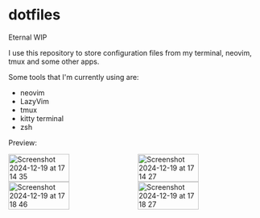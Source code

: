 # dotfiles

Eternal WIP

I use this repository to store configuration files from my terminal, neovim, tmux and some other apps.

Some tools that I'm currently using are:

- neovim
- LazyVim
- tmux
- kitty terminal
- zsh

Preview:

<div style="display: flex; justify-content: space-between;">
  <img width="49%" alt="Screenshot 2024-12-19 at 17 14 35" src="https://github.com/user-attachments/assets/14ed6895-38e3-4c35-967f-028387562e8d" />
  <img width="49%" alt="Screenshot 2024-12-19 at 17 14 27" src="https://github.com/user-attachments/assets/16db837e-9885-4f44-9ca9-320b9744f312" />
</div>
<div style="display: flex; justify-content: space-between;">
<img width="49%" alt="Screenshot 2024-12-19 at 17 18 46" src="https://github.com/user-attachments/assets/8ad6ae88-79ec-4324-a1ad-47ebc8d4ad5e" />
<img width="49%" alt="Screenshot 2024-12-19 at 17 18 27" src="https://github.com/user-attachments/assets/680316b8-92a2-4807-a7c2-1cd5eb263731" />
</div>
